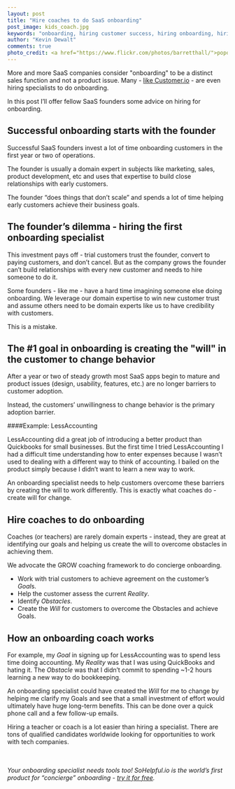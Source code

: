 ```yaml
---
layout: post
title: "Hire coaches to do SaaS onboarding"
post_image: kids_coach.jpg
keywords: "onboarding, hiring customer success, hiring onboarding, hiring customer suppport"
author: "Kevin Dewalt"
comments: true
photo_credit: <a href="https://www.flickr.com/photos/barretthall/">popofatticus</a>
---
```

More and more SaaS companies consider "onboarding" to be a distinct sales function and not a product issue. Many - [like Customer.io](/blog/customerio) - are even hiring specialists to do onboarding.

In this post I’ll offer fellow SaaS founders some advice on hiring for onboarding.

## Successful onboarding starts with the founder

Successful SaaS founders invest a lot of time onboarding customers in the first year or two of operations.

The founder is usually a domain expert in subjects like marketing, sales, product development, etc and uses that expertise to build close relationships with early customers.

The founder “does things that don’t scale” and spends a lot of time helping early customers achieve their business goals.

## The founder’s dilemma - hiring the first onboarding specialist

This investment pays off - trial customers trust the founder, convert to paying customers, and don’t cancel.  But as the company grows the founder can’t build relationships with every new customer and needs to hire someone to do it.

Some founders - like me - have a hard time imagining someone else doing onboarding. We leverage our domain expertise to win new customer trust and assume others need to be domain experts like us to have credibility with customers.

This is a mistake.

## The #1 goal in onboarding is creating the "will" in the customer to change behavior

After a year or two of steady growth most SaaS apps begin to mature and product issues (design, usability, features, etc.) are no longer barriers to customer adoption.

Instead, the customers’ unwillingness to change behavior is the primary adoption barrier.

####Example: LessAccounting

LessAccounting did a great job of introducing a better product than Quickbooks for small businesses. But the first time I tried LessAccounting I had a difficult time understanding how to enter expenses because I wasn’t used to dealing with a different way to think of accounting. I bailed on the product simply because I didn’t want to learn a new way to work.

An onboarding specialist needs to help customers overcome these barriers by creating the will to work differently. This is exactly what coaches do - create will for change.

## Hire coaches to do onboarding

Coaches (or teachers) are rarely domain experts - instead, they are great at identifying our goals and helping us create the will to overcome obstacles in achieving them.

We advocate the GROW coaching framework to do concierge onboarding.

+ Work with trial customers to achieve agreement on the customer’s *Goal*s.
+ Help the customer assess the current *Reality*.
+ Identify *Obstacles*.
+ Create the *Will* for customers to overcome the Obstacles and achieve Goals.

## How an onboarding coach works

For example, my *Goal* in signing up for LessAccounting was to spend less time doing accounting. My *Reality* was that I was using QuickBooks and hating it. The *Obstacle* was that I didn’t commit to spending ~1-2 hours learning a new way to do bookkeeping.

An onboarding specialist could have created the *Will* for me to change by helping me clarify my Goals and see that a small investment of effort would ultimately have huge long-term benefits. This can be done over a quick phone call and a few follow-up emails.

Hiring a teacher or coach is a lot easier than hiring a specialist. There are tons of qualified candidates worldwide looking for opportunities to work with tech companies.

<br><br>
*Your onboarding specialist needs tools too! SoHelpful.io is the world’s first product for “concierge” onboarding - [try it for free](http://try.sohelpful.io).*

<br>








